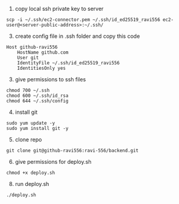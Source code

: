 1) copy local ssh private key to server
```
scp -i ~/.ssh/ec2-connector.pem ~/.ssh/id_ed25519_ravi556 ec2-user@<server-public-address>:~/.ssh/
```

3) create config file in .ssh folder and copy this code
```
Host github-ravi556
    HostName github.com
    User git
    IdentityFile ~/.ssh/id_ed25519_ravi556
    IdentitiesOnly yes
```

3) give permissions to ssh files
```
chmod 700 ~/.ssh
chmod 600 ~/.ssh/id_rsa
chmod 644 ~/.ssh/config
```

4) install git
```
sudo yum update -y
sudo yum install git -y
```

5) clone repo

```
git clone git@github-ravi556:ravi-556/backend.git
```

6) give permissions for deploy.sh
```
chmod +x deploy.sh
```

8) run deploy.sh
```   
./deploy.sh
```
